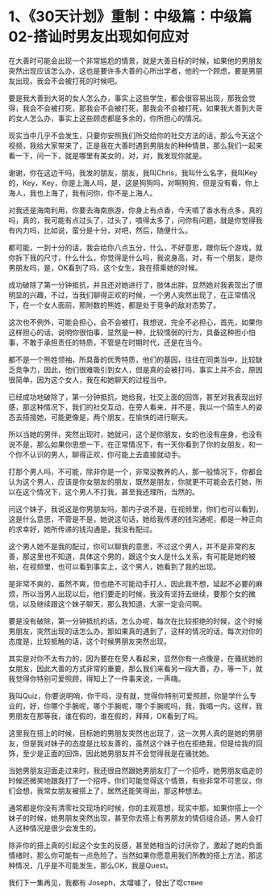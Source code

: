 # 1、《30天计划》重制：中级篇：中级篇02-搭讪时男友出现如何应对

在大善时可能会出现一个非常尴尬的情景，就是大善目标的时候，如果他的男朋友突然出现应该怎么办，这也是要许多大善的心所出学者，他的一个顾虑，要是男朋友出现，我会不会被打死的时候吧。

要是我大善到大哥的女人怎么办，事实上这些学生，都会很容易出现，那我会觉得，我会不会被打死，那我会不会被打死，那我会不会被打死，如果我大善到大哥的女人怎么办，事实上这些顾虑都是多余的，你所担心的情况。

现实当中几乎不会发生，只要你安照我们所交给你的社交方法的话，那么今天这个视频，我给大家带来了，正是我在大善时遇到男朋友的种种情景，那么我们一起来看一下，问一下，就是哪里有美女的，对，对，我发现你就是。

谢谢，你在这边干吗，我发的朋友，朋友，我叫Chris，我叫什么名字，我叫Key的，Key，Key，你是上海人吗，是，这是狗狗吗，对啊狗狗，但是没有看，你上海人，我也上海了，我有问你，你不是上海人。

对我还是海南利用，你要去海南旅游，你身上有点香，今天噴了香水有点多，真的吗，真的，我可能有点过头了，过头了，噴得太多了，问你有问题，就是你觉得我有内力吗，比如说，蛮分是十分，对吧，然后，随便什么。

都可能，一到十分的话，我会给你八点五分，什么，不好意思，跟你玩个游戏，就你拆下我的尺寸，什么什么，你觉得是什么吗，我说身高，对，有一个朋友，是你男朋友吗，是，OK看到了吗，这个女生，我在搭乘她的时候。

成功破除了第一分钟抵抗，并且还对她进行了，肢体出胖，显然她对我表现出了很明显的兴趣，不过，当我们聊得正欢的时候，一个男人突然出现了，在正常情况下，在一个女人面前，那附数的熊姓，都是处于竞争的敌对态势了。

这次也不例外，可能会担心，会不会被打，我想说，完全不必担心，首先，如果你这样担心的话，说明你很怕事，显然是一种，比较懦弱的行为，具备这种担小怕事，不敢于承担责任的特质，不管是在时期时代，还是在当今。

都不是一个熊姓领袖，所具备的优秀特质，他们的基因，往往在同类当中，比较缺乏竞争力，因此，他们很难吸引到女人，但是真的会被打吗，事实上并不会，原因很简单，因为这个女人，我在和她聊天的过程当中。

已经成功地破除了，第一分钟抵抗，她给我，社交上面的回饰，甚至对我表现出好感，那这种情况下，我们的社交互动，在旁人看来，并不是，我以一个陌生人的姿态去搭擅她，可能更像是，两个朋友，在愉快的进行聊天。

所以当她的男伴，突然出现时，她就问，这个是你朋友，女的也没有座身，也没有说不是，那么如果你思想一下，在正常情况下，有一天你看到了你的女朋友，和一个你不认识的男人，聊得正欢，你可能上去直接就动手。

打那个男人吗，不可能，除非你是一个，非常没教养的人，那一般情况下，你都会认为这个男人，应该是你女朋友的朋友，既然是朋友，你就更不可能会去打她，所以在这个情况下，这个男人不打我，甚至我还理所，当然的。

问这个妹子，我说这是你男朋友吗，那内子说不是，在视频里，你们也可以看到，这是什么意思，不管是不是，她说这句话，她给我传递的钱沟通呢，都是一种正向的求幸好，她所传递的钱沟通是，我没有配过。

这个男人她不是我的配过，你可以聊我的意思，不过这个男人，并不是非常的友善，那这里也不知道，具体这个男的，跟这个女人是什么关系，有可能是她的被抬，在视频里，也可以看到事实上，这个男人，她看到了我的出现。

是非常不爽的，虽然不爽，但也绝不可能动手打人，因此我不想，延起不必要的麻烦，所以当男人出现以后，他们要走的时候，我没有坚持去继续，要那个女的微信，以及继续跟这个妹子聊天，那么我知道，大家一定会问啊。

要是没有破除，第一分钟抵抗的话，怎么办呢，每次在比较拒绝的时候，这个时候男朋友，突然出现的话怎么办，那如果真的遇到了，这样的情况的话，每次对你的态度是，比较抵触的话，这个时候男朋友突然出现。

其实是对你不太有力的，因为要在在旁人看起来，显然你有一点像是，在骚扰她的女朋友，因此大善的方式非常的重要，那么我们来看另一段大善，办，等一下，就我觉得你特别可爱照顾，得知上了一件事来说，一声嗨。

我叫Quiz，你要说明哨，你干吗，没有就，觉得你特别可爱照顾，你是学什么专业的，好，你哪个手腕呢，哪个手腕呢，哪个手腕呢吗，我，我唱一内，这样，我男朋友在那等我，谁在假的，谁在假的，拜拜，OK看到了吗。

这里我在搭上的时候，目标她的男朋友突然也出现了，这一次男人真的是她的男朋友，但是我对妹子的态度是比较友善的，虽然这个妹子也在拒绝我，但是给我的回饰，至少是正面的回饰，因此她男朋友并不会觉得我是在骚扰她。

当她男朋友迎面走过来时，我还很自然跟她男朋友打了一个招呼，她男朋友临走的时候还微笑地跟我打了一个招呼，你们可能觉得这个情景，有些非常不可思议，你们会想，我常女朋友被搭上了，居然还能笑得出，那这种想法。

通常都是你没有清零社交现场的时候，你的主观意想，现实中那，如果你搭上一个妹子的时候，她男朋友突然出现，甚至你去搭上有男朋友的情侣组合适，男人会打人这种情况是很少会发生的。

除非你的搭上真的引起这个女生的反感，甚至她相当的讨厌你了，激起了她的负面情绪时，那么你可能有一点危险了，当然如果你愿意用我们所教的搭上方法，那这种情况，几乎是不可能发生，那么OK，我是Quest。

我们下一集再见，我都有 Joseph，太噹噱了，發出了唸ствие